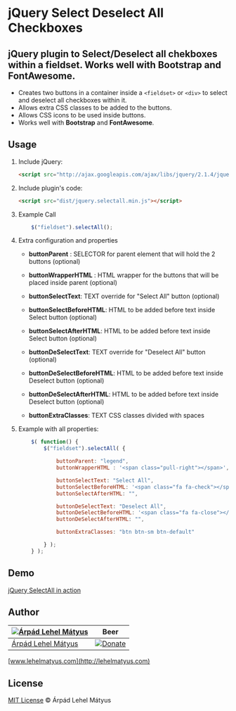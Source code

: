 # jQuery Select Deselect All Checkboxes

## jQuery plugin to Select/Deselect all chekboxes within a fieldset. Works well with Bootstrap and FontAwesome.

- Creates two buttons in a container inside a `<fieldset>` or `<div>` to select and deselect all checkboxes within it.
- Allows extra CSS classes to be added to the buttons.
- Allows CSS icons to be used inside buttons.
- Works well with **Bootstrap** and **FontAwesome**.

## Usage

1. Include jQuery:

	```html
	<script src="http://ajax.googleapis.com/ajax/libs/jquery/2.1.4/jquery.min.js"></script>
	```

2. Include plugin's code:

	```html
	<script src="dist/jquery.selectall.min.js"></script>
	```

3. Example Call
	```javascript
		$("fieldset").selectAll();
	```

4. Extra configuration and properties

	- **buttonParent** : SELECTOR for parent element that will hold the 2 buttons (optional)
	- **buttonWrapperHTML** : HTML wrapper for the buttons that will be placed inside parent (optional)

	- **buttonSelectText**: TEXT override for "Select All" button (optional)
	- **buttonSelectBeforeHTML**: HTML to be added before text inside Select button (optional)
	- **buttonSelectAfterHTML**: HTML to be added before text inside Select button (optional)

	- **buttonDeSelectText**: TEXT override for "Deselect All" button (optional)
	- **buttonDeSelectBeforeHTML**: HTML to be added before text inside Deselect button (optional)
	- **buttonDeSelectAfterHTML**: HTML to be added before text inside Deselect button (optional)

	- **buttonExtraClasses**: TEXT CSS classes divided with spaces

5. Example with all properties:

	```javascript
		$( function() {
			$("fieldset").selectAll( {

				buttonParent: "legend",
				buttonWrapperHTML : '<span class="pull-right"></span>',

				buttonSelectText: "Select All",
				buttonSelectBeforeHTML: '<span class="fa fa-check"></span>',
				buttonSelectAfterHTML: "",

				buttonDeSelectText: "Deselect All",
				buttonDeSelectBeforeHTML: '<span class="fa fa-close"></span>',
				buttonDeSelectAfterHTML: "",

				buttonExtraClasses: "btn btn-sm btn-default"

			} );
		} );
	```

## Demo

[jQuery SelectAll in action](https://lehelmatyus.github.io/jquery-selectall/)


## Author

| [![Árpád Lehel Mátyus](http://gravatar.com/avatar/bec2e04f7cb910e360c3a467b21fa363?s=70)](http://lehelmatyus.com)|Beer|
|--------|-------|
|[Árpád Lehel Mátyus](http://lehelmatyus.com) |[![Donate](https://img.shields.io/badge/Donate-PayPal-green.svg)](https://www.paypal.com/cgi-bin/webscr?cmd=_donations&business=matyuslehel%40gmail%2ecom&lc=US&item_name=Buy%20Lehel%20a%20beer%2e&item_number=buy%2dme%2dbeer%2dwebsite&currency_code=USD&bn=PP%2dDonationsBF%3abtn_donate_LG%2egif%3aNonHosted)|

[www.lehelmatyus.com](http://lehelmatyus.com)

## License

[MIT License](http://mit-license.org/) © Árpád Lehel Mátyus
